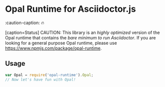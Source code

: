 # Opal Runtime for Asciidoctor.js
:caution-caption: :fire:



[caption=Status]
CAUTION: This library is an _highly optimized_ version of the Opal runtime that contains the *bare minimum to run Asciidoctor*. If you are looking for a general purpose Opal runtime, please use https://www.npmjs.com/package/opal-runtime.

## Usage

```javascript
var Opal = require('opal-runtime').Opal;
// Now let's have fun with Opal!
```
